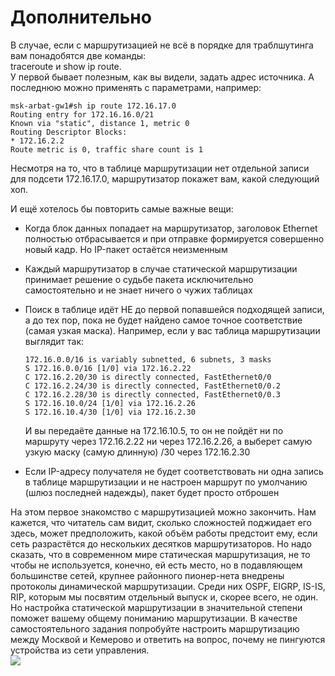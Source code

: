 # Дополнительно

В случае, если с маршрутизацией не всё в порядке для траблшутинга вам понадобятся две команды:  
traceroute и show ip route.  
У первой бывает полезным, как вы видели, задать адрес источника. А последнюю можно применять с параметрами, например:

```text
msk-arbat-gw1#sh ip route 172.16.17.0
Routing entry for 172.16.16.0/21
Known via "static", distance 1, metric 0
Routing Descriptor Blocks:
* 172.16.2.2
Route metric is 0, traffic share count is 1
```

Несмотря на то, что в таблице маршрутизации нет отдельной записи для подсети 172.16.17.0, маршрутизатор покажет вам, какой следующий хоп.

И ещё хотелось бы повторить самые важные вещи:

* Когда блок данных попадает на маршрутизатор, заголовок Ethernet полностью отбрасывается и при отправке формируется совершенно новый кадр. Но IP-пакет остаётся неизменным
* Каждый маршрутизатор в случае статической маршрутизации принимает решение о судьбе пакета исключительно самостоятельно и не знает ничего о чужих таблицах
* Поиск в таблице идёт НЕ до первой попавшейся подходящей записи, а до тех пор, пока не будет найдено самое точное соответствие \(самая узкая маска\). Например, если у вас таблица маршрутизации выглядит так:

  ```text
  172.16.0.0/16 is variably subnetted, 6 subnets, 3 masks
  S 172.16.0.0/16 [1/0] via 172.16.2.22
  C 172.16.2.20/30 is directly connected, FastEthernet0/0
  C 172.16.2.24/30 is directly connected, FastEthernet0/0.2
  C 172.16.2.28/30 is directly connected, FastEthernet0/0.3
  S 172.16.10.0/24 [1/0] via 172.16.2.26
  S 172.16.10.4/30 [1/0] via 172.16.2.30
  ```

  И вы передаёте данные на 172.16.10.5, то он не пойдёт ни по маршруту через 172.16.2.22 ни через 172.16.2.26, а выберет самую узкую маску \(самую длинную\) /30 через 172.16.2.30

* Если IP-адресу получателя не будет соответствовать ни одна запись в таблице маршрутизации и не настроен маршрут по умолчанию \(шлюз последней надежды\), пакет будет просто отброшен

На этом первое знакомство с маршрутизацией можно закончить. Нам кажется, что читатель сам видит, сколько сложностей поджидает его здесь, может предположить, какой объём работы предстоит ему, если сеть разрастётся до нескольких десятков маршрутизаторов. Но надо сказать, что в современном мире статическая маршрутизация, не то чтобы не используется, конечно, ей есть место, но в подавляющем большинстве сетей, крупнее районного пионер-нета внедрены протоколы динамической маршрутизации. Среди них OSPF, EIGRP, IS-IS, RIP, которым мы посвятим отдельный выпуск и, скорее всего, не один. Но настройка статической маршрутизации в значительной степени поможет вашему общему пониманию маршрутизации. В качестве самостоятельного задания попробуйте настроить маршрутизацию между Москвой и Кемерово и ответить на вопрос, почему не пингуются устройства из сети управления.  
![](https://dan4i4ek.info/src/0_81a6c_8710471e_XL.jpg)

